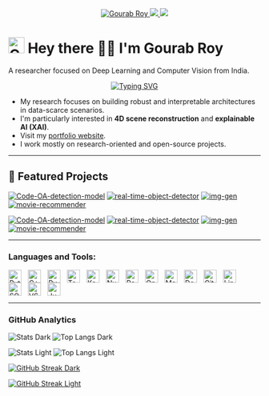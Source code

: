 <div style="width: 100%;" align="center">
    <a target="_blank" rel="noopener noreferrer" href="https://github.com/crimsonKn1ght">
        <img src="https://img.shields.io/badge/Gourab%20Roy-black?logo=github&logoColor=white&style=for-the-badge" alt="Gourab Roy">
    </a>
    <a target="_blank" rel="noopener noreferrer" href="https://github.com/crimsonKn1ght?tab=followers">
        <img src="https://komarev.com/ghpvc/?username=crimsonKn1ght&label=Guests&color=0e75b6&style=for-the-badge" />
    </a>
    <img src="https://img.shields.io/badge/dynamic/json?color=orange&label=Followers&query=followers&url=https%3A%2F%2Fapi.github.com%2Fusers%2FcrimsonKn1ght&style=for-the-badge" />
</div>

# <img src="https://github.com/crimsonKn1ght.png" alt="Gourab Roy" height="32" /> Hey there 👋🏽 I'm Gourab Roy
A researcher focused on Deep Learning and Computer Vision from India.

<p align="center">
  <a href="https://git.io/typing-svg">
    <img src="https://readme-typing-svg.herokuapp.com?font=Fira+Code&size=26&duration=3000&pause=700&color=abd202&center=true&vCenter=true&random=false&width=600&lines=Deep+Learning+Researcher;Computer+Vision+Engineer;AI+/+ML+Researher" alt="Typing SVG" />
  </a>
</p>

- My research focuses on building robust and interpretable architectures in data-scarce scenarios.
- I'm particularly interested in **4D scene reconstruction** and **explainable AI (XAI)**.
- Visit my [portfolio website](https://resume-gr.vercel.app/).
- I work mostly on research-oriented and open-source projects.

---

## 🚀 Featured Projects

<!-- Dark Mode -->
[![Code-OA-detection-model](https://github-readme-stats.vercel.app/api/pin/?username=crimsonKn1ght&repo=Code-OA-detection-model&theme=tokyonight#gh-dark-mode-only)](https://github.com/crimsonKn1ght/Code-OA-detection-model)
[![real-time-object-detector](https://github-readme-stats.vercel.app/api/pin/?username=crimsonKn1ght&repo=real-time-object-detector&theme=tokyonight#gh-dark-mode-only)](https://github.com/crimsonKn1ght/real-time-object-detector)
[![img-gen](https://github-readme-stats.vercel.app/api/pin/?username=crimsonKn1ght&repo=img-gen&theme=tokyonight#gh-dark-mode-only)](https://github.com/crimsonKn1ght/img-gen)
[![movie-recommender](https://github-readme-stats.vercel.app/api/pin/?username=crimsonKn1ght&repo=movie-recommender&theme=tokyonight#gh-dark-mode-only)](https://github.com/crimsonKn1ght/movie-recommender)

<!-- Light Mode -->
[![Code-OA-detection-model](https://github-readme-stats.vercel.app/api/pin/?username=crimsonKn1ght&repo=Code-OA-detection-model&theme=vue#gh-light-mode-only)](https://github.com/crimsonKn1ght/Code-OA-detection-model)
[![real-time-object-detector](https://github-readme-stats.vercel.app/api/pin/?username=crimsonKn1ght&repo=real-time-object-detector&theme=vue#gh-light-mode-only)](https://github.com/crimsonKn1ght/real-time-object-detector)
[![img-gen](https://github-readme-stats.vercel.app/api/pin/?username=crimsonKn1ght&repo=img-gen&theme=vue#gh-light-mode-only)](https://github.com/crimsonKn1ght/img-gen)
[![movie-recommender](https://github-readme-stats.vercel.app/api/pin/?username=crimsonKn1ght&repo=movie-recommender&theme=vue#gh-light-mode-only)](https://github.com/crimsonKn1ght/movie-recommender)

---

### Languages and Tools:

[<img align="left" alt="Python" width="26px" src="https://cdn.jsdelivr.net/gh/devicons/devicon/icons/python/python-original.svg" style="padding-right:10px;" />](#)
[<img align="left" alt="C++" width="26px" src="https://cdn.jsdelivr.net/gh/devicons/devicon/icons/cplusplus/cplusplus-original.svg" style="padding-right:10px;" />](#)
[<img align="left" alt="PyTorch" width="26px" src="https://cdn.jsdelivr.net/gh/devicons/devicon/icons/pytorch/pytorch-original.svg" style="padding-right:10px;" />](#)
[<img align="left" alt="TensorFlow" width="26px" src="https://cdn.jsdelivr.net/gh/devicons/devicon/icons/tensorflow/tensorflow-original.svg" style="padding-right:10px;" />](#)
[<img align="left" alt="Keras" width="26px" src="https://cdn.jsdelivr.net/gh/devicons/devicon/icons/keras/keras-original.svg" style="padding-right:10px;" />](#)
[<img align="left" alt="NumPy" width="26px" src="https://cdn.jsdelivr.net/gh/devicons/devicon/icons/numpy/numpy-original.svg" style="padding-right:10px;" />](#)
[<img align="left" alt="Pandas" width="26px" src="https://cdn.jsdelivr.net/gh/devicons/devicon/icons/pandas/pandas-original.svg" style="padding-right:10px;" />](#)
[<img align="left" alt="OpenCV" width="26px" src="https://cdn.jsdelivr.net/gh/devicons/devicon/icons/opencv/opencv-original.svg" style="padding-right:10px;" />](#)
[<img align="left" alt="Matplotlib" width="26px" src="https://cdn.jsdelivr.net/gh/devicons/devicon/icons/matplotlib/matplotlib-original.svg" style="padding-right:10px;" />](#)
[<img align="left" alt="Docker" width="26px" src="https://cdn.jsdelivr.net/gh/devicons/devicon/icons/docker/docker-original.svg" style="padding-right:10px;" />](#)
[<img align="left" alt="Git" width="26px" src="https://cdn.jsdelivr.net/gh/devicons/devicon/icons/git/git-original.svg" style="padding-right:10px;" />](#)
[<img align="left" alt="Linux" width="26px" src="https://cdn.jsdelivr.net/gh/devicons/devicon/icons/linux/linux-original.svg" style="padding-right:10px;" />](#)
[<img align="left" alt="SQL" width="26px" src="https://cdn.jsdelivr.net/gh/devicons/devicon/icons/mysql/mysql-original.svg" style="padding-right:10px;" />](#)
[<img align="left" alt="VS Code" width="26px" src="https://cdn.jsdelivr.net/gh/devicons/devicon/icons/vscode/vscode-original.svg" style="padding-right:10px;" />](#)
[<img align="left" alt="Jupyter" width="26px" src="https://cdn.jsdelivr.net/gh/devicons/devicon/icons/jupyter/jupyter-original.svg" style="padding-right:10px;" />](#)

<br clear="left"/>

---

### GitHub Analytics

<!-- Dark Mode -->
![Stats Dark](https://github-readme-stats.vercel.app/api?username=crimsonKn1ght&theme=tokyonight&hide_border=true&include_all_commits=false&count_private=true#gh-dark-mode-only)
![Top Langs Dark](https://github-readme-stats.vercel.app/api/top-langs/?username=crimsonKn1ght&theme=tokyonight&hide_border=true&include_all_commits=false&count_private=true&layout=compact#gh-dark-mode-only)

<!-- Light Mode -->
![Stats Light](https://github-readme-stats.vercel.app/api?username=crimsonKn1ght&theme=default&hide_border=true&include_all_commits=false&count_private=true#gh-light-mode-only)
![Top Langs Light](https://github-readme-stats.vercel.app/api/top-langs/?username=crimsonKn1ght&theme=default&hide_border=true&include_all_commits=false&count_private=true&layout=compact#gh-light-mode-only)

<!-- GitHub Streak -->
<!-- Dark Mode -->
[![GitHub Streak Dark](https://streak-stats.demolab.com?user=crimsonKn1ght&theme=tokyonight&hide_border=false#gh-dark-mode-only)](https://git.io/streak-stats)

<!-- Light Mode -->
[![GitHub Streak Light](https://streak-stats.demolab.com?user=crimsonKn1ght&theme=default&hide_border=false#gh-light-mode-only)](https://git.io/streak-stats)
